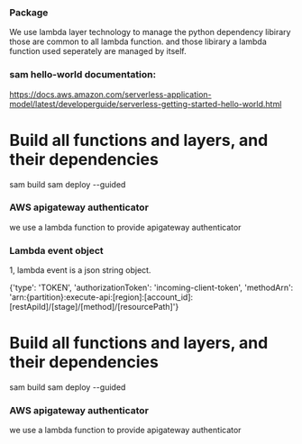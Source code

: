 ###  Package
We use lambda layer technology to manage the python dependency libirary those are common to all lambda function.
and those libirary a lambda function used seperately are managed by itself.

### sam hello-world documentation: 
https://docs.aws.amazon.com/serverless-application-model/latest/developerguide/serverless-getting-started-hello-world.html


# Build all functions and layers, and their dependencies
sam build
sam deploy --guided


### AWS apigateway authenticator
we use a lambda function to provide apigateway authenticator

### Lambda event object 
1, lambda event is a json string object. 

{'type': 'TOKEN', 
'authorizationToken': 'incoming-client-token',
 'methodArn': 'arn:{partition}:execute-api:[region]:[account_id]:[restApiId]/[stage]/[method]/[resourcePath]'}





# Build all functions and layers, and their dependencies
sam build
sam deploy --guided


### AWS apigateway authenticator
we use a lambda function to provide apigateway authenticator


